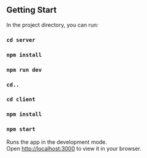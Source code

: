 ## Getting Start

In the project directory, you can run:

### `cd server`

### `npm install`

### `npm run dev`

### `cd..`

### `cd client`

### `npm install`

### `npm start`

Runs the app in the development mode.\
Open [http://localhost:3000](http://localhost:3000) to view it in your browser.

